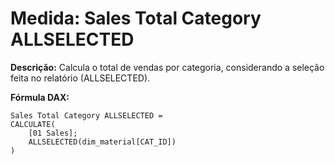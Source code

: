 # Medida: Sales Total Category ALLSELECTED

**Descrição:** Calcula o total de vendas por categoria, considerando a seleção feita no relatório (ALLSELECTED).

**Fórmula DAX:**
```DAX
Sales Total Category ALLSELECTED = 
CALCULATE(
    [01 Sales];
    ALLSELECTED(dim_material[CAT_ID])
)
